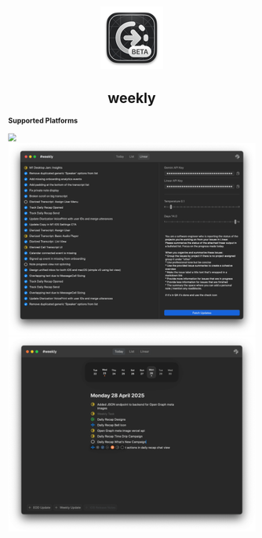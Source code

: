 <p align="center">
  <img src="weekly/Assets.xcassets/AppIcon-DEV.appiconset/AppIcon-DEV-1024.png" height="128">
  <h1 align="center">weekly</h1>
</p>

#### Supported Platforms
<img src="https://stefkors.com/api/platform/index.svg?os=macos" />

<img src="/weekly-1.png">
<img src="/weekly-2.png">